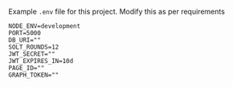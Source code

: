 Example `.env` file for this project. Modify this as per requirements

```env
NODE_ENV=development
PORT=5000
DB_URI=""
SOLT_ROUNDS=12
JWT_SECRET=""
JWT_EXPIRES_IN=10d
PAGE_ID=""
GRAPH_TOKEN=""
```
